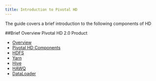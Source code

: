 ```yaml
---
title: Introduction to Pivotal HD
---
```


The guide covers a brief introduction to the following components of HD

##Brief Overview Pivotal HD 2.0 Product

* [Overview](/introduction/overview.html)
* [Pivotal HD Components](/introduction/pivotalhd-component.html)
* [HDFS](/introduction/hdfs.html)
* [Yarn](/introduction/yarn.html)
* [Hive](/introduction/hive.html)
* [HAWQ](/introduction/hawq.html)
* [DataLoader](/introduction/dataloader.html)

